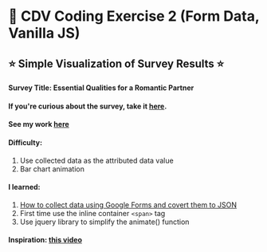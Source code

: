 # 💛 CDV Coding Exercise 2 (Form Data, Vanilla JS)

## ⭐️ Simple Visualization of Survey Results ⭐️

#### Survey Title: Essential Qualities for a Romantic Partner

#### If you're curious about the survey, take it [here](https://forms.gle/vGrf2pay4MUjEL6o6).

#### See my work [here](https://zoexiao0516.github.io/cdv-student/coding-exercises/coding-exercise-2/index.html)

#### Difficulty:
1. Use collected data as the attributed data value
1. Bar chart animation

#### I learned:
1. [How to collect data using Google Forms and covert them to JSON](https://github.com/leoneckert/critical-data-and-visualization-spring-2021/tree/main/labs/collect-data-google-form)
1. First time use the inline container `<span>` tag
1. Use jquery library to simplify the animate() function

#### Inspiration: [this video](https://www.youtube.com/watch?v=clo_FeBrhk0)
